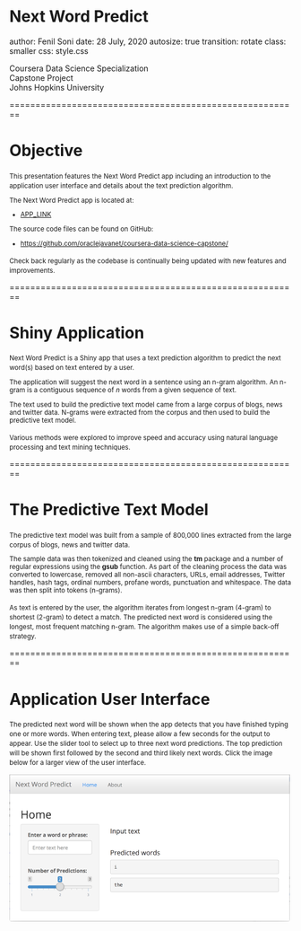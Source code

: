 Next Word Predict
========================================================
author: Fenil Soni
date: 28 July, 2020
autosize: true
transition: rotate
class: smaller
css: style.css

Coursera Data Science Specialization<br />
Capstone Project<br />
Johns Hopkins University<br />

========================================================
# **Objective**

<small>
This presentation features the Next Word Predict app
including an introduction to the application user
interface and details about the text prediction
algorithm.

The Next Word Predict app is located at:

<ul>
    <li><a target="_blank" href="https://fenil1608.shinyapps.io/DataScience_Capstone_Final/">APP_LINK</a></li>
</ul>

The source code files can be found on GitHub:

<ul>
    <li><a target="_blank" href="https://github.com/oraclejavanet/coursera-data-science-capstone/">https://github.com/oraclejavanet/coursera-data-science-capstone/</a></li>
</ul>

Check back regularly as the codebase is continually being updated with
new features and improvements.
</small>

========================================================
# **Shiny Application**

<small>
Next Word Predict is a Shiny app that uses a text
prediction algorithm to predict the next word(s) based on
text entered by a user.

The application will suggest the next word in a sentence
using an n-gram algorithm. An n-gram is a contiguous sequence
of *n* words from a given sequence of text.

The text used to build the predictive text model came from a
large corpus of blogs, news and twitter data. N-grams were
extracted from the corpus and then used to build the
predictive text model.

Various methods were explored to improve speed and
accuracy using natural language processing and text mining
techniques.
</small>

========================================================
# **The Predictive Text Model**

<small>
The predictive text model was built from a sample of
800,000 lines extracted from the large corpus of blogs,
news and twitter data.

The sample data was then
tokenized and cleaned using the **tm** package and a number
of regular expressions using the **gsub** function. As
part of the cleaning process the data was converted to
lowercase, removed all non-ascii characters, URLs,
email addresses, Twitter handles, hash tags, ordinal numbers,
profane words, punctuation and whitespace. The data was
then split into tokens (n-grams).

As text is entered by the user, the algorithm iterates
from longest n-gram (4-gram) to shortest (2-gram) to
detect a match. The predicted next word is considered using
the longest, most frequent matching n-gram. The algorithm
makes use of a simple back-off strategy.
</small>

========================================================
# **Application User Interface**

<small>
The predicted next word will be shown when the app
detects that you have finished typing one or more words.
When entering text, please allow a few seconds for the
output to appear. Use the slider tool to select up to
three next word predictions. The top prediction will be
shown first followed by the second and third likely
next words. Click the image below for a larger view
of the user interface.
</small>

<a target="_blank" href="http://www.idevelopment.info/data/DataScience/uploads/next-word-predict-ui-large.png"><img src="images/next-word-predict-ui.png"></a>
